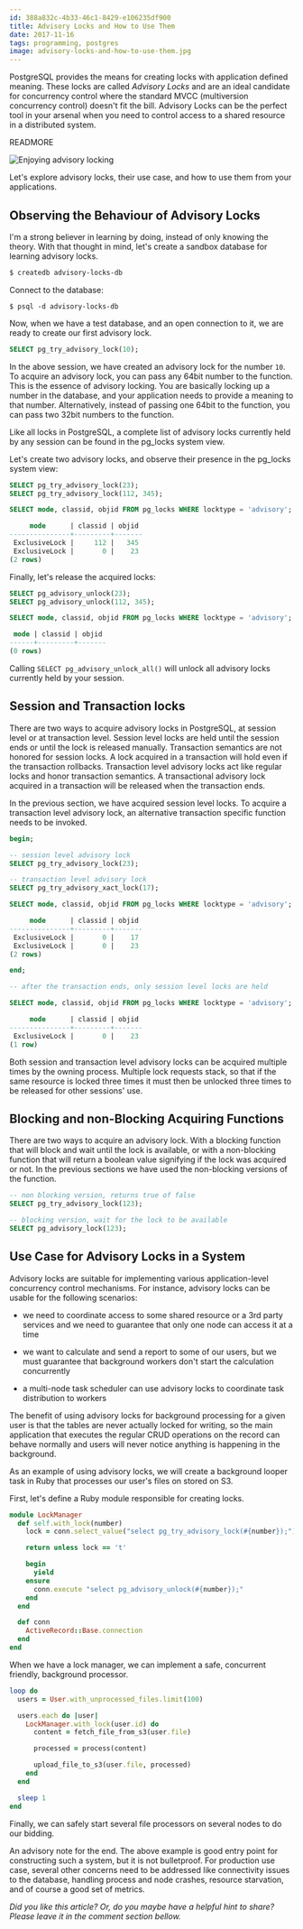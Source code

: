 ```yaml
---
id: 388a832c-4b33-46c1-8429-e106235df900
title: Advisory Locks and How to Use Them
date: 2017-11-16
tags: programming, postgres
image: advisory-locks-and-how-to-use-them.jpg
---
```


PostgreSQL provides the means for creating locks with application defined
meaning. These locks are called *Advisory Locks* and are an ideal candidate for
concurrency control where the standard MVCC (multiversion concurrency control)
doesn't fit the bill. Advisory Locks can be the perfect tool in your arsenal
when you need to control access to a shared resource in a distributed system.

READMORE

![Enjoying advisory locking](/images/advisory-locks-and-how-to-use-them.jpg)

Let's explore advisory locks, their use case, and how to use them from your
applications.

## Observing the Behaviour of Advisory Locks

I'm a strong believer in learning by doing, instead of only knowing the theory.
With that thought in mind, let's create a sandbox database for learning advisory
locks.

``` bash
$ createdb advisory-locks-db
```

Connect to the database:

```
$ psql -d advisory-locks-db
```

Now, when we have a test database, and an open connection to it, we are ready to
create our first advisory lock.

``` sql
SELECT pg_try_advisory_lock(10);
```

In the above session, we have created an advisory lock for the number `10`. To
acquire an advisory lock, you can pass any 64bit number to the function. This
is the essence of advisory locking. You are basically locking up a number in
the database, and your application needs to provide a meaning to that number.
Alternatively, instead of passing one 64bit to the function, you can pass two
32bit numbers to the function.

Like all locks in PostgreSQL, a complete list of advisory locks currently held
by any session can be found in the pg_locks system view.

Let's create two advisory locks, and observe their presence in the pg_locks
system view:

``` sql
SELECT pg_try_advisory_lock(23);
SELECT pg_try_advisory_lock(112, 345);

SELECT mode, classid, objid FROM pg_locks WHERE locktype = 'advisory';

     mode      | classid | objid
---------------+---------+-------
 ExclusiveLock |     112 |   345
 ExclusiveLock |       0 |    23
(2 rows)
```

Finally, let's release the acquired locks:

``` sql
SELECT pg_advisory_unlock(23);
SELECT pg_advisory_unlock(112, 345);

SELECT mode, classid, objid FROM pg_locks WHERE locktype = 'advisory';

 mode | classid | objid
------+---------+-------
(0 rows)
```

Calling `SELECT pg_advisory_unlock_all()` will unlock all advisory locks
currently held by your session.

## Session and Transaction locks

There are two ways to acquire advisory locks in PostgreSQL, at session level or
at transaction level. Session level locks are held until the session ends or
until the lock is released manually. Transaction semantics are not honored for
session locks. A lock acquired in a transaction will hold even if the
transaction rollbacks. Transaction level advisory locks act like regular locks
and honor transaction semantics. A transactional advisory lock acquired in a
transaction will be released when the transaction ends.

In the previous section, we have acquired session level locks. To acquire a
transaction level advisory lock, an alternative transaction specific function
needs to be invoked.

``` sql
begin;

-- session level advisory lock
SELECT pg_try_advisory_lock(23);

-- transaction level advisory lock
SELECT pg_try_advisory_xact_lock(17);

SELECT mode, classid, objid FROM pg_locks WHERE locktype = 'advisory';

     mode      | classid | objid
---------------+---------+-------
 ExclusiveLock |       0 |    17
 ExclusiveLock |       0 |    23
(2 rows)

end;

-- after the transaction ends, only session level locks are held

SELECT mode, classid, objid FROM pg_locks WHERE locktype = 'advisory';

     mode      | classid | objid
---------------+---------+-------
 ExclusiveLock |       0 |    23
(1 row)
```

Both session and transaction level advisory locks can be acquired multiple times
by the owning process. Multiple lock requests stack, so that if the same resource
is locked three times it must then be unlocked three times to be released for
other sessions' use.

## Blocking and non-Blocking Acquiring Functions

There are two ways to acquire an advisory lock. With a blocking function that will
block and wait until the lock is available, or with a non-blocking function that will
return a boolean value signifying if the lock was acquired or not. In the previous
sections we have used the non-blocking versions of the function.

``` sql
-- non blocking version, returns true of false
SELECT pg_try_advisory_lock(123);

-- blocking version, wait for the lock to be available
SELECT pg_advisory_lock(123);
```

## Use Case for Advisory Locks in a System

Advisory locks are suitable for implementing various application-level
concurrency control mechanisms. For instance, advisory locks can be usable
for the following scenarios:

- we need to coordinate access to some shared resource or a 3rd party services
and we need to guarantee that only one node can access it at a time

- we want to calculate and send a report to some of our users, but we must
guarantee that background workers don't start the calculation concurrently

- a multi-node task scheduler can use advisory locks to coordinate task
distribution to workers

The benefit of using advisory locks for background processing for a given user
is that the tables are never actually locked for writing, so the main application
that executes the regular CRUD operations on the record can behave normally
and users will never notice anything is happening in the background.

As an example of using advisory locks, we will create a background looper task
in Ruby that processes our user's files on stored on S3.

First, let's define a Ruby module responsible for creating locks.

``` ruby
module LockManager
  def self.with_lock(number)
    lock = conn.select_value("select pg_try_advisory_lock(#{number});")

    return unless lock == 't'

    begin
      yield
    ensure
      conn.execute "select pg_advisory_unlock(#{number});"
    end
  end

  def conn
    ActiveRecord::Base.connection
  end
end
```

When we have a lock manager, we can implement a safe, concurrent friendly,
background processor.

``` ruby
loop do
  users = User.with_unprocessed_files.limit(100)

  users.each do |user|
    LockManager.with_lock(user.id) do
      content = fetch_file_from_s3(user.file)

      processed = process(content)

      upload_file_to_s3(user.file, processed)
    end
  end

  sleep 1
end
```

Finally, we can safely start several file processors on several nodes to do
our bidding.

An advisory note for the end. The above example is good entry point for constructing
such a system, but it is not bulletproof. For production use case, several other
concerns need to be addressed like connectivity issues to the database, handling
process and node crashes, resource starvation, and of course a good set of
metrics.

_Did you like this article? Or, do you maybe have a helpful hint to share? Please
leave it in the comment section bellow._
